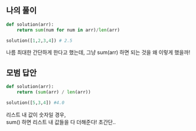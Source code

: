 ## 나의 풀이

```python
def solution(arr):
    return sum(num for num in arr)/len(arr)

solution([1,2,3,4]) # 2.5
```

나름 최대한 간단하게 한다고 했는데, 그냥 sum(arr) 하면 되는 것을 왜 이렇게 했을까!

## 모범 답안


```python
def solution(arr):
    return (sum(arr) / len(arr))

solution([5,3,4]) #4.0
```


리스트 내 값이 숫자일 경우,  
sum() 하면 리스트 내 값들을 다 더해준다! 초간단..
